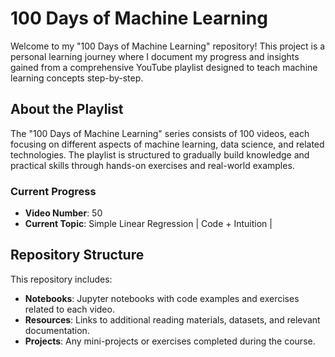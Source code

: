 # 100 Days of Machine Learning

Welcome to my "100 Days of Machine Learning" repository! This project is a personal learning journey where I document my progress and insights gained from a comprehensive YouTube playlist designed to teach machine learning concepts step-by-step.

## About the Playlist

The "100 Days of Machine Learning" series consists of 100 videos, each focusing on different aspects of machine learning, data science, and related technologies. The playlist is structured to gradually build knowledge and practical skills through hands-on exercises and real-world examples.

### Current Progress

- **Video Number**: 50
- **Current Topic**: Simple Linear Regression | Code + Intuition |


## Repository Structure

This repository includes:

- **Notebooks**: Jupyter notebooks with code examples and exercises related to each video.
- **Resources**: Links to additional reading materials, datasets, and relevant documentation.
- **Projects**: Any mini-projects or exercises completed during the course.



